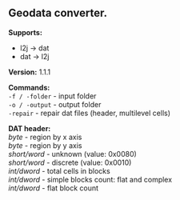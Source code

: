 ## Geodata converter.

**Supports:**<br/>
 * l2j -> dat<br/>
 * dat -> l2j<br/>

**Version:** 1.1.1

**Commands:**<br/>
`-f / -folder` - input folder<br/>
`-o / -output` - output folder<br/>
`-repair` - repair dat files (header, multilevel cells)<br/>

**DAT header:**<br/>
*byte* - region by x axis<br/>
*byte* - region by y axis<br/>
*short/word* - unknown (value: 0x0080)<br/>
*short/word* - discrete (value: 0x0010)<br/>
*int/dword* - total cells in blocks<br/>
*int/dword* - simple blocks count: flat and complex<br/>
*int/dword* - flat block count<br/>
